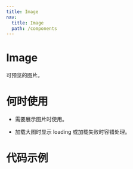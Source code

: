```yaml
---
title: Image
nav:
  title: Image
  path: /components
---
```


# Image

可预览的图片。

# 何时使用

- 需要展示图片时使用。

- 加载大图时显示 loading 或加载失败时容错处理。

# 代码示例

<code src="./demos/basic.tsx" />
